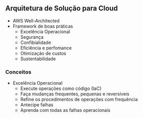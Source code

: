 ## Arquitetura de Solução para Cloud

- AWS Well-Architected
- Framework de boas práticas
  - Excelência Operacional
  - Segurança
  - Confibialidade
  - Eficiência e perfomance
  - Otimização de custos
  - Sustentabilidade

### Conceitos

- Excelência Operacional
  - Execute operações como código (IaC)
  - Faça mudanças frequentes, pequenas e reversíveis
  - Refine os procedimentos de operações com frequência
  - Antecipe falhas
  - Aprenda com todas as falhas operacionais
